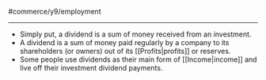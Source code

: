 #commerce/y9/employment 

---
- Simply put, a dividend is a sum of money received from an investment.
- A dividend is a sum of money paid regularly by a company to its shareholders (or owners) out of its [[Profits|profits]] or reserves.
- Some people use dividends as their main form of [[Income|income]] and live off their investment dividend payments.